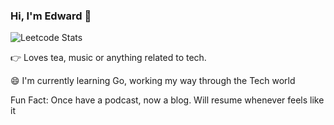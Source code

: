 ### Hi, I'm Edward 👋

![Leetcode Stats](https://leetcard.jacoblin.cool/Backowl)
<!--
**wpted/wpted** is a ✨ _special_ ✨ repository because its `README.md` (this file) appears on your GitHub profile.

Here are some ideas to get you started:

- 🔭 I’m currently working on ...
- 🌱 I’m currently learning ...
- 👯 I’m looking to collaborate on ...
- 🤔 I’m looking for help with ...
- 💬 Ask me about ...
- 📫 How to reach me: ...
- 😄 Pronouns: ... 
- ⚡ Fun fact: ...
-->
👉 Loves tea, music or anything related to tech.



😄 I'm currently learning Go, working my way through the Tech world

Fun Fact: 
Once have a podcast, now a blog. Will resume whenever feels like it



